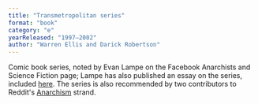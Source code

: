 ```yaml
---
title: "Transmetropolitan series"
format: "book"
category: "e"
yearReleased: "1997–2002"
author: "Warren Ellis and Darick Robertson"
---
```

Comic book series, noted by Evan Lampe on the Facebook  Anarchists and Science Fiction page; Lampe has also published an essay on the  series, included <a href="https://htronline.weebly.com/uploads/5/1/4/3/5143156/htr_2014.pdf">here</a>. The series is also recommended by two  contributors to Reddit's <a href="http://www.reddit.com/r/Anarchism/comments/1d7esn/">Anarchism</a>  strand.
 
